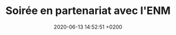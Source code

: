 ---
layout: event
title:  "Soirée en partenariat avec l'ENM"
date:   2020-06-13 14:52:51 +0200
categories: event juin-2020
---